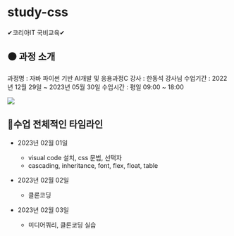# study-css
✔코리아IT 국비교육✔

<h2>⚫ 과정 소개</h2>
과정명 : 자바 파이썬 기반 AI개발 및 응용과정C
강사 : 한동석 강사님
수업기간 : 2022년 12월 29일 ~ 2023년 05월 30일
수업시간 : 평일 09:00 ~ 18:00

![](../header.png)

## 🎈수업 전체적인 타임라인

* 2023년 02월 01일
    * visual code 설치, css 문법, 선택자
    * cascading, inheritance, font, flex, float, table
    
* 2023년 02월 02일
    * 클론코딩

* 2023년 02월 03일
    * 미디어쿼리, 클론코딩 실습
